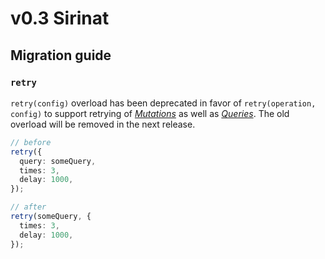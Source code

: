 # v0.3 Sirinat

## Migration guide

### `retry`

`retry(config)` overload has been deprecated in favor of `retry(operation, config)` to support retrying of [_Mutations_](/api/primitives/mutation) as well as [_Queries_](/api/primitives/query). The old overload will be removed in the next release.

```ts
// before
retry({
  query: someQuery,
  times: 3,
  delay: 1000,
});

// after
retry(someQuery, {
  times: 3,
  delay: 1000,
});
```

<!--@include: ./0-3.changelog.md-->
